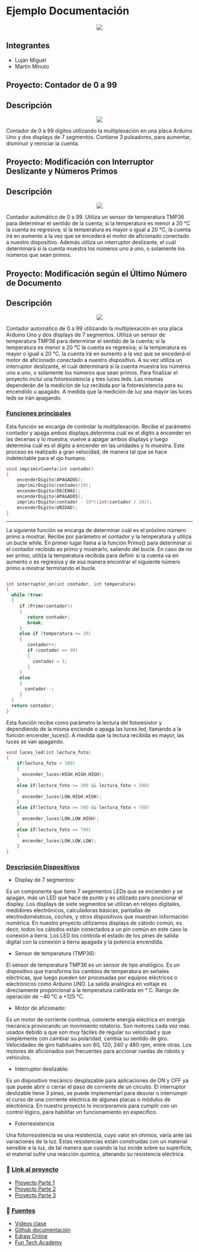 # Ejemplo Documentación 
<p align="center">
<img src =./Img/ArduinoTinkercad.jpg>
</p>

## Integrantes 
- Luján Miguel
- Martin Minuto

## Proyecto: Contador de 0 a 99

## Descripción

<p align="center">
<img src = ./Img/Contador.png>
</p>

Contador de 0 a 99 dígitos utilizando la multiplexación en una placa Arduino Uno y dos displays de 7 segmentos. Contiene 3 pulsadores, para aumentar, disminuir y reiniciar la cuenta.

## Proyecto: Modificación con Interruptor Deslizante y Números Primos

## Descripción

<p align="center">
<img src = ./Img/Segunda_Parte_Contador_0_a_99_automatico.png>
</p>

 Contador automático de 0 a 99. Utiliza un sensor de temperatura TMP36 para determinar el sentido de la cuenta; si la temperatura es menor a 20 °C la cuenta es regresiva; si la temperatura es mayor o igual a 20 °C, la cuenta irá en aumento a la vez que se encederá el motor de aficionado conectado a nuestro dispositivo.
 Además utiliza un interruptor deslizante, el cuál determinará si la cuenta muestra los números uno a uno, o solamente los números que sean primos. 

## Proyecto: Modificación según el Último Número de Documento

## Descripción

<p align="center">
<img src = ./Img/Tercera.png>
</p>

  Contador automático de 0 a 99 utilizando la multiplexación en una placa Arduino Uno y dos displays de 7 segmentos. Utiliza un sensor de temperatura TMP36 para determinar el sentido de la cuenta; si la temperatura es menor a 20 °C la cuenta es regresiva; si la temperatura es mayor o igual a 20 °C, la cuenta irá en aumento a la vez que se encederá el motor de aficionado conectado a nuestro dispositivo. A su vez utiliza un interruptor deslizante, el cuál determinará si la cuenta muestra los números uno a uno, o solamente los números que sean primos. Para finalizar el proyecto incluí una fotoresistencia y tres luces leds. Las mismas dependerán de la medición de luz recibida por la fotoresistencia para su encendido u apagado. A medida que la medición de luz sea mayor las luces leds se irán apagando.

### [Funciones principales]()
Esta función se encarga de controlar la multiplexación.
Recibe el parámetro contador y apaga ambos displays,determina cuál es el dígito a encender  en las decenas y lo muestra; vuelve a apagar ambos displays y luego determina cuál es el dígito a encender en las unidades y lo muestra. Este proceso es realizado a gran velocidad, de manera tal que se hace indetectable para el ojo humano.


```C++
void imprimirCuenta(int contador)
{
    encenderDigito(APAGADOS);
    imprimirDigito(contador/10);
    encenderDigito(DECENAS);
    encenderDigito(APAGADOS);
    imprimirDigito(contador - 10*((int)contador / 10));
    encenderDigito(UNIDAD);
}
```
***
La siguiente función se encarga de determinar cuál es el próximo número primo a mostrar.
Recibe por parámetro el contador y la temperatura y utiliza un bucle while. En primer lugar llama a la función Primo() para determinar si el contador recibido es primo y mostrarlo, saliendo del bucle. En caso de no ser primo, utiliza la temperatura recibida para definir si la cuenta va en aumento o es regresiva y de esa manera encontrar el siguiente número primo a mostrar terminando el bucle.

```C++

int interruptor_on(int contador, int temperatura)
{  
  while (true)
  {
     if (Primo(contador))
     {
        return contador;
        break;   
     }
     else if (temperatura >= 20)
     {
        contador++;
        if (contador == 99)
        {
          contador = 1;
        }
     }
     else
     {
       contador--;
     }
  }  	
  return contador;
}
```

Esta función recibe como parámetro la lectura del fotoresistor y dependiendo de la misma enciende o apaga las luces led, llamando a la función encender_luces().
A medida que la lectura recibida es mayor, las luces se van apagando.
```C++
void luces_led(int lectura_foto)
{
 	if(lectura_foto < 300)
    { 
      encender_luces(HIGH,HIGH,HIGH);  
    }
    else if(lectura_foto >= 300 && lectura_foto < 500)
    {
      encender_luces(LOW,HIGH,HIGH);
    }
    else if(lectura_foto >= 500 && lectura_foto < 700)
    {
      encender_luces(LOW,LOW,HIGH);
    }
    else if(lectura_foto >= 700)
    {
      encender_luces(LOW,LOW,LOW);
    }
}
```

### [Descripción Dispositivos]() 
+ Display de 7 segmentos:
  
Es un componente que tiene 7 segementos LEDs que se encienden y se apagan, más un LED que hace de punto y es utilizado para posicionar el display.
Los displays de siete segmentos se utilizan en relojes digitales, medidores electrónicos, calculadoras básicas, pantallas de electrodomésticos, coches, y otros dispositivos que muestran información numérica.
En nuestro proyecto utilizamos displays de cátodo común, es decir, todos los cátodos están conectados a un pin común en este caso la conexión a tierra. Los LED los controla el estado de los pines de salida digital con la conexión a tierra apagada y la potencia encendida.
+ Sensor de temperatura (TMP36):
  
El sensor de temperatura TMP36 es un sensor de tipo analógico.
Es un dispositivo que transforma los cambios de temperatura en señales eléctricas, que luego pueden ser procesadas por equipos eléctricos o electrónicos como Arduino UNO.
La salida analógica en voltaje es directamente proporcional a la temperatura calibrada en ° C.
Rango de operación de −40 °C a +125 °C.

+ Motor de aficionado:
  
Es un motor de corriente continua, convierte energía eléctrica en energía mecánica provocando un movimiento rotatorio. Son motores cada vez más usados debido a que son muy fáciles de regular su velocidad y que simplemente con cambiar su polaridad, cambia su sentido de giro. Velocidades de giro habituales son 60, 120, 240 y 480 rpm, entre otras.
Los motores de aficionados son frecuentes para accionar ruedas de robots y vehículos.

+ Interruptor deslizable:
  
Es un dispositivo mecánico desplazable para aplicaciones de ON y OFF ya que puede abrir o cerrar el paso de corriente de un circuito. El interruptor deslizable tiene 3 pines, se puede implementarl para desviar o interrumpir el curso de una corriente eléctrica de algunas placas o módulos de electrónica. En nuestro proyecto lo incorporamos para cumplir con un control lógico, para habilitar un funcionamiento en específico.

+ Fotorresistencia

Una fotorresistencia es una resistencia, cuyo valor en ohmios, varía ante las variaciones de la luz. Estas resistencias están construidas con un material sensible a la luz, de tal manera que cuando la luz incide sobre su superficie, el material sufre una reacción química, alterando su resistencia eléctrica.
###

### :eyes: [Link al proyecto]()
+ [Proyecto Parte 1](https://www.tinkercad.com/things/5Z7G48YTEfT)
+ [Proyecto Parte 2](https://www.tinkercad.com/things/doRtzcyFkZG)
+ [Proyecto Parte 3](https://www.tinkercad.com/things/8WAiDwC9C1x)
  
  
### :book: [Fuentes]()
+ [Videos clase](https://www.youtube.com/playlist?list=PL7LaR6_A2-E11BQXtypHMgWrSR-XOCeyD)
+ [Github documentación](https://docs.github.com/es/get-started/writing-on-github/getting-started-with-writing-and-formatting-on-github/basic-writing-and-formatting-syntax)
+ [Edraw Online](https://www.edrawmax.com/online/share.html?code=fb7e017c63a511ee8e0f0a54be41f961)
+ [Fun Tech Academy](https://funtechacademy.github.io/arduino/)